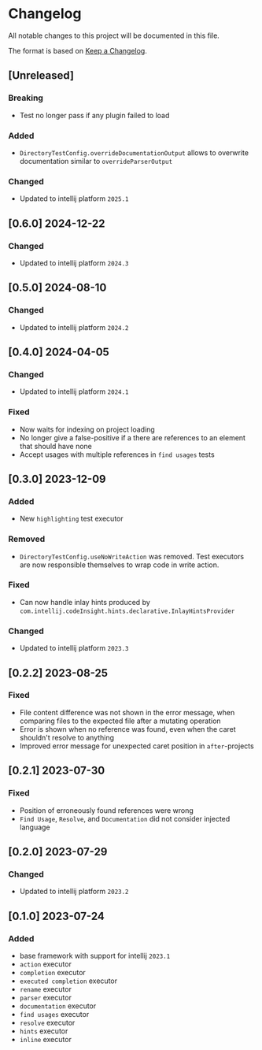 # Changelog

All notable changes to this project will be documented in this file.

The format is based on [Keep a Changelog](https://keepachangelog.com/en/1.0.0/).

## [Unreleased]

### Breaking
- Test no longer pass if any plugin failed to load

### Added
- `DirectoryTestConfig.overrideDocumentationOutput` allows to overwrite documentation similar to `overrideParserOutput`

### Changed
- Updated to intellij platform `2025.1`

## [0.6.0] 2024-12-22

### Changed
- Updated to intellij platform `2024.3`

## [0.5.0] 2024-08-10

### Changed
- Updated to intellij platform `2024.2`

## [0.4.0] 2024-04-05

### Changed
- Updated to intellij platform `2024.1`

### Fixed
- Now waits for indexing on project loading
- No longer give a false-positive if a there are references to an element that should have none
- Accept usages with multiple references in `find usages` tests

## [0.3.0] 2023-12-09

### Added
- New `highlighting` test executor

### Removed
- `DirectoryTestConfig.useNoWriteAction` was removed. Test executors are now responsible themselves to wrap code in write action.

### Fixed
- Can now handle inlay hints produced by `com.intellij.codeInsight.hints.declarative.InlayHintsProvider`

### Changed
- Updated to intellij platform `2023.3`

## [0.2.2] 2023-08-25

### Fixed
- File content difference was not shown in the error message, when comparing files to the expected file after a mutating operation
- Error is shown when no reference was found, even when the caret shouldn't resolve to anything
- Improved error message for unexpected caret position in `after`-projects

## [0.2.1] 2023-07-30

### Fixed
- Position of erroneously found references were wrong
- `Find Usage`, `Resolve`, and  `Documentation` did not consider injected language

## [0.2.0] 2023-07-29

### Changed
- Updated to intellij platform `2023.2`


## [0.1.0] 2023-07-24

### Added
- base framework with support for intellij `2023.1`
- `action` executor
- `completion` executor
- `executed completion` executor
- `rename` executor
- `parser` executor
- `documentation` executor
- `find usages` executor
- `resolve` executor
- `hints` executor
- `inline` executor
